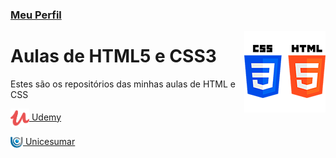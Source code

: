 ### [Meu Perfil](http://phstefen.github.io/)

<img align="right" src="img/htmlcss.png" width="130">

# Aulas de HTML5 e CSS3
Estes são os repositórios das minhas aulas de HTML e CSS


[<img src="img/udemy.png" width="30" style="vertical-align:middle"> Udemy](https://github.com/phStefen/aulas-html-css/tree/master/udemy/)

[<img src="img/unicesumar.png" width="20" style="vertical-align:middle"> Unicesumar](https://github.com/phStefen/aulas-html-css/tree/master/unicesumar/)